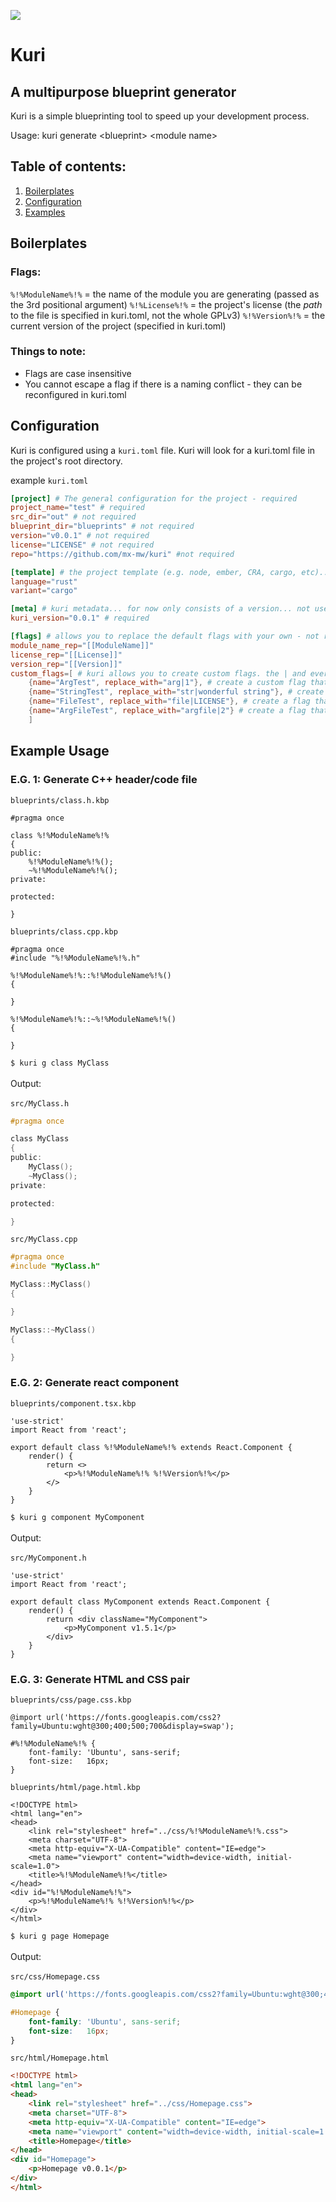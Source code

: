 <img src="https://www.code-inspector.com/project/25868/status/svg"></img>
# Kuri
## A multipurpose blueprint generator
Kuri is a simple blueprinting tool to speed up your development process.

Usage: kuri generate \<blueprint> \<module name>

Table of contents:
------------------
1. [Boilerplates](#Boilerplates)
2. [Configuration](#Configuration)
3. [Examples](#Examples)

Boilerplates
------------

### Flags:
`%!%ModuleName%!%` = the name of the module you are generating (passed as the 3rd positional argument)
`%!%License%!%`    = the project's license (the *path* to the file is specified in kuri.toml, not the whole GPLv3)
`%!%Version%!%`    = the current version of the project (specified in kuri.toml)

### Things to note:
- Flags are case insensitive
- You cannot escape a flag if there is a naming conflict - they can be reconfigured in kuri.toml


Configuration
-------------
Kuri is configured using a `kuri.toml` file. Kuri will look for a kuri.toml file in the project's root directory.<br>

example `kuri.toml`
```toml
[project] # The general configuration for the project - required
project_name="test" # required
src_dir="out" # not required
blueprint_dir="blueprints" # not required
version="v0.0.1" # not required
license="LICENSE" # not required
repo="https://github.com/mx-mw/kuri" #not required

[template] # the project template (e.g. node, ember, CRA, cargo, etc)... not used for now - not required
language="rust" 
variant="cargo"

[meta] # kuri metadata... for now only consists of a version... not used for now - required
kuri_version="0.0.1" # required

[flags] # allows you to replace the default flags with your own - not required
module_name_rep="[[ModuleName]]"
license_rep="[[License]]"
version_rep="[[Version]]"
custom_flags=[ # kuri allows you to create custom flags. the | and everything before it is ignored
    {name="ArgTest", replace_with="arg|1"}, # create a custom flag that is replaced by a positional argument (counting from 1). This example would replace %!%ArgTest%!% with the first positional argument passed to kuri
    {name="StringTest", replace_with="str|wonderful string"}, # create a flag that is replaced by a string. This would replace %!%StringTest%!% with "wonderful string"
    {name="FileTest", replace_with="file|LICENSE"}, # create a flag that is replaced by the contents of a file. This example would replace %!%FileTest%!% with the contents of the LICENSE file
    {name="ArgFileTest", replace_with="argfile|2"} # create a flag that is replaced by the contents of a file specified with a positional argument. This example would replace %!%ArgFileTest%!% with the contents of a file specified with the second positional argument
    ]

```

Example Usage
-------------
### E.G. 1: Generate C++ header/code file
`blueprints/class.h.kbp`
```kbp
#pragma once

class %!%ModuleName%!% 
{
public:
    %!%ModuleName%!%();
    ~%!%ModuleName%!%();
private:

protected:

}
```

`blueprints/class.cpp.kbp`
```kbp
#pragma once
#include "%!%ModuleName%!%.h"

%!%ModuleName%!%::%!%ModuleName%!%() 
{

}

%!%ModuleName%!%::~%!%ModuleName%!%() 
{

}
```
`$ kuri g class MyClass` <br><br>
Output: <br><br>
`src/MyClass.h`
```h
#pragma once

class MyClass
{
public:
    MyClass();
    ~MyClass();
private:

protected:

}
```

`src/MyClass.cpp`
```cpp
#pragma once
#include "MyClass.h"

MyClass::MyClass() 
{

}

MyClass::~MyClass() 
{

}
```

### E.G. 2: Generate react component
`blueprints/component.tsx.kbp`
```kbp
'use-strict'
import React from 'react';

export default class %!%ModuleName%!% extends React.Component {
    render() {
        return <>
            <p>%!%ModuleName%!% %!%Version%!%</p>
        </>
    }
}
```

`$ kuri g component MyComponent` <br><br>
Output: <br><br>
`src/MyComponent.h`
```tsx
'use-strict'
import React from 'react';

export default class MyComponent extends React.Component {
    render() {
        return <div className="MyComponent">
            <p>MyComponent v1.5.1</p>
        </div>
    }
}
```

### E.G. 3: Generate HTML and CSS pair
`blueprints/css/page.css.kbp`
```kbp
@import url('https://fonts.googleapis.com/css2?family=Ubuntu:wght@300;400;500;700&display=swap');

#%!%ModuleName%!% {
    font-family: 'Ubuntu', sans-serif;
    font-size:   16px;
}
```

`blueprints/html/page.html.kbp`
```kbp
<!DOCTYPE html>
<html lang="en">
<head>
    <link rel="stylesheet" href="../css/%!%ModuleName%!%.css">
    <meta charset="UTF-8">
    <meta http-equiv="X-UA-Compatible" content="IE=edge">
    <meta name="viewport" content="width=device-width, initial-scale=1.0">
    <title>%!%ModuleName%!%</title>
</head>
<div id="%!%ModuleName%!%">
    <p>%!%ModuleName%!% %!%Version%!%</p>
</div>
</html>
```

`$ kuri g page Homepage` <br><br>
Output: <br><br>
`src/css/Homepage.css`
```css
@import url('https://fonts.googleapis.com/css2?family=Ubuntu:wght@300;400;500;700&display=swap');

#Homepage {
    font-family: 'Ubuntu', sans-serif;
    font-size:   16px;
}
```

`src/html/Homepage.html`
```html
<!DOCTYPE html>
<html lang="en">
<head>
    <link rel="stylesheet" href="../css/Homepage.css">
    <meta charset="UTF-8">
    <meta http-equiv="X-UA-Compatible" content="IE=edge">
    <meta name="viewport" content="width=device-width, initial-scale=1.0">
    <title>Homepage</title>
</head>
<div id="Homepage">
    <p>Homepage v0.0.1</p>
</div>
</html>
```